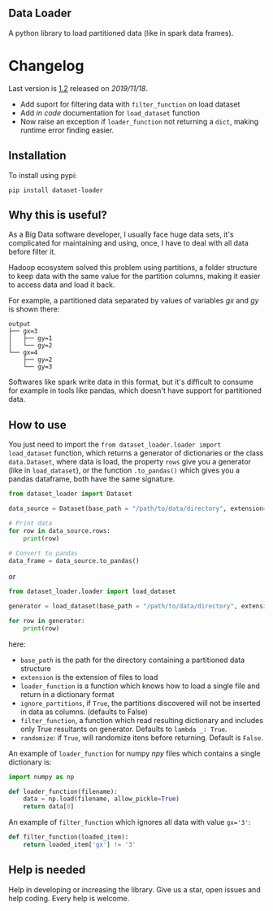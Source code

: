 ## Data Loader
A python library to load partitioned data (like in spark data frames).

# Changelog
Last version is [1.2](https://pypi.org/project/dataset-loader/) released on *2019/11/18*.

* Add suport for filtering data with `filter_function` on load dataset
* Add *in code* documentation for `load_dataset` function
* Now raise an exception if `loader_function` not returning a `dict`, making runtime error finding easier.


## Installation
To install using pypi:

`pip install dataset-loader`

## Why this is useful?
As a Big Data software developer, I usually face huge data sets, it's complicated for maintaining and using, once, I have to deal with all data before filter it.

Hadoop ecosystem solved this problem using partitions, a folder structure to keep data with the same value for the partition columns, making it easier to access data and load it back.

For example, a partitioned data separated by values of variables *gx* and *gy* is shown there:

```
output  
├── gx=3  
│   ├── gy=1  
│   └── gy=2  
└── gx=4  
    ├── gy=2  
    └── gy=3  
```

Softwares like spark write data in this format, but it's difficult to consume for example in tools like pandas, which doesn't have support for partitioned data.

## How to use
You just need to import the `from dataset_loader.loader import load_dataset` function, which returns a generator of dictionaries or the class `data.Dataset`, where data is load, the property `rows` give you a generator (like in `load_dataset`), or the function `.to_pandas()` which gives you a pandas dataframe, both have the same signature.

```python
from dataset_loader import Dataset

data_source = Dataset(base_path = "/path/to/data/directory", extension="csv", loader_function, ignore_partitions=False)

# Print data
for row in data_source.rows:
    print(row)
    
# Convert to pandas
data_frame = data_source.to_pandas()    
```

or

```python
from dataset_loader.loader import load_dataset

generator = load_dataset(base_path = "/path/to/data/directory", extension="csv", loader_function, ignore_partitions=False)

for row in generator:
    print(row)
```


here:

* `base_path` is the path for the directory containing a partitioned data structure
* `extension` is the extension of files to load
* `loader_function` is a function which knows how to load a single file and return in a dictionary format
* `ignore_partitions`, if `True`, the partitions discovered will not be inserted in data as columns. (defaults to False)
* `filter_function`, a function which read resulting dictionary and includes only True resultants on generator. Defaults to `lambda _: True`.
* `randomize`: if `True`, will randomize itens before returning. Default is `False`.  

An example of `loader_function` for numpy *npy* files which contains a single dictionary is:

```python
import numpy as np

def loader_function(filename):
    data = np.load(filename, allow_pickle=True)
    return data[0]
```

An example of `filter_function` which ignores all data with value `gx='3'`:
```python
def filter_function(loaded_item):
    return loaded_item['gx'] != '3'
```

## Help is needed

Help in developing or increasing the library. Give us a star, open issues and help coding. Every help is welcome.
